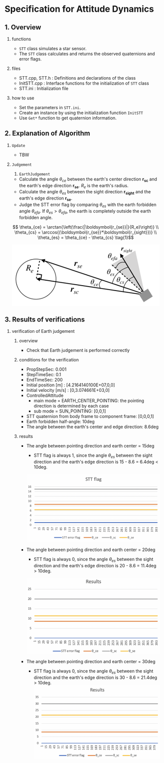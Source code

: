 # Specification for Attitude Dynamics

## 1.  Overview
1. functions 
   - `STT` class simulates a star sensor.
   - The `STT` class calculates and returns the observed quaternions and error flags.

2. files
   - STT.cpp, STT.h : Definitions and declarations of the class
   - InitSTT.cpp : Interface functions for the initialization of `STT` class
   - STT.ini : Initialization file

3. how to use
   - Set the parameters in `STT.ini`.
   - Create an instance by using the initialization function `InitSTT`
   - Use `Get*` function to get quaternion information.
     

## 2. Explanation of Algorithm 
1. `Update`
   - TBW
2. `Judgement`
    1. `EarthJudgement`     
      - Calculate the angle $\theta_{ce}$ between the earth's center direction $\boldsymbol{r_{sc}}$ and the earth's edge direction $\boldsymbol{r_{se}}$. $R_e$ is the earth's radius.
      - Calculate the angle $\theta_{es}$ between the sight direction $\boldsymbol{r_{sight}}$ and the earth's edge direction $\boldsymbol{r_{se}}$.
      - Judge the STT error flag by comparing $\theta_{es}$ with the earth forbidden angle $\theta_{efa}$. If $\theta_{es} > \theta_{efa}$, the earth is completely outside the earth forbidden angle.


      ```math
        \theta_{ce} = \arctan{\left(\frac{|\boldsymbol{r_{se}}|}{R_e}\right)}
        \\
        \theta_{cs} = \arccos{(\boldsymbol{r_{se}}*\boldsymbol{r_{sight}})}
        \\
        \theta_{es} = \theta_{ce} - \theta_{cs}
        \tag{1}
      ```

      ![](./figs/stt_earth_judgement.png)
      
        
## 3. Results of verifications
1. verification of Earth judgement
   1. overview
      - Check that Earth judgement is performed correctly

   2. conditions for the verification
      - PropStepSec: 0.001
      - StepTimeSec: 0.1
      - EndTimeSec: 200
      - Initial position [m] : [4.2164140100E+07,0,0]
      - Initial velocity [m/s] : [0,3.074661E+03,0]
      - ControlledAttitude
        - main mode = EARTH_CENTER_POINTING: the pointing direction is determined by each case
        - sub mode = SUN_POINTING: [0,0,1]
      - STT quaternion from body frame to component frame: [0,0,0,1]
      - Earth forbidden half-angle: 10deg
      - The angle between the earth's center and edge direction: 8.6deg

   3. results
      - The angle between pointing direction and earth center = 15deg
        - STT flag is always 1, since the angle $\theta_{es}$ between the sight direction and the earth's edge direction is 15 - 8.6 = 6.4deg < 10deg. 
  
         ![](./figs/stt_flag_15.png)

      - The angle between pointing direction and earth center = 20deg
        - STT flag is always 0, since the angle $\theta_{es}$ between the sight direction and the earth's edge direction is 20 - 8.6 = 11.4deg > 10deg.
      
         ![](./figs/stt_flag_20.png)
      
      - The angle between pointing direction and earth center = 30deg
        - STT flag is always 0, since the angle $\theta_{es}$ between the sight direction and the earth's edge direction is 30 - 8.6 = 21.4deg > 10deg.
         ![](./figs/stt_flag_30.png)
